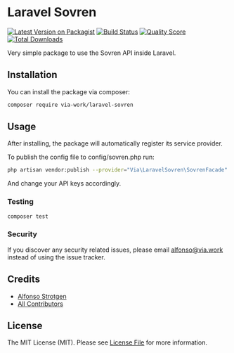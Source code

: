 # Laravel Sovren

[![Latest Version on Packagist](https://img.shields.io/packagist/v/via-work-work/laravel-sovren.svg?style=flat-square)](https://packagist.org/packages/via-work/laravel-sovren)
[![Build Status](https://img.shields.io/travis/via-work/laravel-sovren/master.svg?style=flat-square)](https://travis-ci.org/via-work/laravel-sovren)
[![Quality Score](https://img.shields.io/scrutinizer/g/via-work/laravel-sovren.svg?style=flat-square)](https://scrutinizer-ci.com/g/via-work/laravel-sovren)
[![Total Downloads](https://img.shields.io/packagist/dt/via-work/laravel-sovren.svg?style=flat-square)](https://packagist.org/packages/via-work/laravel-sovren)

Very simple package to use the Sovren API inside Laravel.

## Installation

You can install the package via composer:

```bash
composer require via-work/laravel-sovren
```

## Usage

After installing, the package will automatically register its service provider.

To publish the config file to config/sovren.php run:

```bash
php artisan vendor:publish --provider="Via\LaravelSovren\SovrenFacade"
```

And change your API keys accordingly.

### Testing

``` bash
composer test
```

### Security

If you discover any security related issues, please email alfonso@via.work instead of using the issue tracker.

## Credits

- [Alfonso Strotgen](https://github.com/strotgen)
- [All Contributors](../../contributors)

## License

The MIT License (MIT). Please see [License File](LICENSE.md) for more information.
